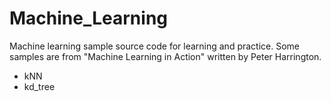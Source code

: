 # Machine_Learning
 Machine learning sample source code for learning and practice. Some samples are from "Machine Learning in Action" written by Peter Harrington.
 - kNN
 - kd_tree
 
